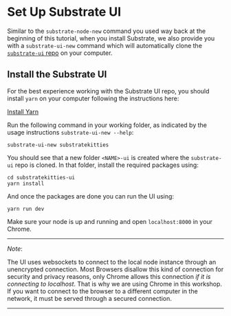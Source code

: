 Set Up Substrate UI
===

Similar to the `substrate-node-new` command you used way back at the beginning of this tutorial, when you install Substrate, we also provide you with a `substrate-ui-new` command which will automatically clone the [`substrate-ui` repo](https://github.com/paritytech/substrate-ui/tree/substrate-node-template) on your computer.

## Install the Substrate UI

For the best experience working with the Substrate UI repo, you should install `yarn` on your computer following the instructions here:

[Install Yarn](https://yarnpkg.com/lang/en/docs/install/)

Run the following command in your working folder, as indicated by the usage instructions `substrate-ui-new --help`:

```
substrate-ui-new substratekitties
```

You should see that a new folder `<NAME>-ui` is created where the `substrate-ui` repo is cloned. In that folder, install the required packages using:

```
cd substratekitties-ui
yarn install
```

And once the packages are done you can run the UI using:

```
yarn run dev
```

Make sure your node is up and running and open `localhost:8000` in your Chrome.

----
_Note_:

The UI uses websockets to connect to the local node instance through an unencrypted connection. Most Browsers disallow this kind of connection for security and privacy reasons, only Chrome allows this connection _if it is connecting to localhost_. That is why we are using Chrome in this workshop. If you want to connect to the browser to a different computer in the network, it must be served through a secured connection.

----

